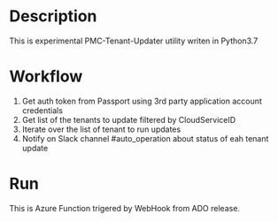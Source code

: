 # Description

This is experimental PMC-Tenant-Updater utility writen in Python3.7

# Workflow

1.	Get auth token from Passport using 3rd party application account credentials
2.	Get list of the tenants to update filtered by CloudServiceID
3.	Iterate over the list of tenant to run updates
4.	Notify on Slack channel #auto_operation about status of eah tenant update

# Run

This is Azure Function trigered by WebHook from ADO release.
